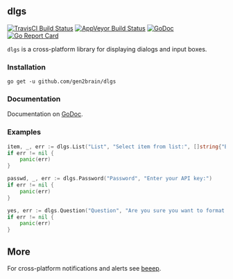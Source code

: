 ## dlgs
[![TravisCI Build Status](https://travis-ci.org/gen2brain/dlgs.svg?branch=master)](https://travis-ci.org/gen2brain/dlgs)
[![AppVeyor Build Status](https://ci.appveyor.com/api/projects/status/53ekhdkai4r12un3?svg=true)](https://ci.appveyor.com/project/gen2brain/dlgs)
[![GoDoc](https://godoc.org/github.com/gen2brain/dlgs?status.svg)](https://godoc.org/github.com/gen2brain/dlgs)
[![Go Report Card](https://goreportcard.com/badge/github.com/gen2brain/dlgs?branch=master)](https://goreportcard.com/report/github.com/gen2brain/dlgs)

`dlgs` is a cross-platform library for displaying dialogs and input boxes.

### Installation

    go get -u github.com/gen2brain/dlgs

### Documentation

Documentation on [GoDoc](https://godoc.org/github.com/gen2brain/dlgs).

### Examples

```go
item, _, err := dlgs.List("List", "Select item from list:", []string{"Bug", "New Feature", "Improvement"})
if err != nil {
    panic(err)
}
```

```go
passwd, _, err := dlgs.Password("Password", "Enter your API key:")
if err != nil {
    panic(err)
}
```

```go
yes, err := dlgs.Question("Question", "Are you sure you want to format this media?", true)
if err != nil {
    panic(err)
}
```

## More

For cross-platform notifications and alerts see [beeep](https://github.com/gen2brain/beeep).
